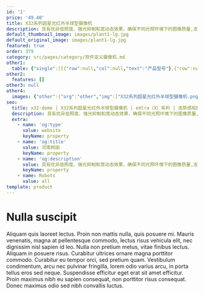 ```yaml
---
id: '1'
price: '49.40'
title: X32系列超星光红外半球型摄像机
description: 具有优异低照度、强光抑制和宽动态效果，确保不同光照环境下的图像质量,支持AI场景自适应，实时识别场景，针对性优化图像，具备深度智能学习能力。码流平滑，适应不同场景下对图像质量、流畅性的应用需求。
default_thumbnail_image: images/plant1-lg.jpg
default_original_image: images/plant1-lg.jpg
featured: true
order: 379
category: src/pages/category/软件定义摄像机.md
other1: 
  table: {"single":[[{"row":null,"col":null,"text":"产品型号"},{"row":null,"col":null,"text":"X3221-I"}],[{"row":null,"col":null,"text":"图像传感器"},{"row":null,"col":null,"text":"1/1.8\" 200万像素逐行扫描CMOS"}],[{"row":null,"col":null,"text":"最大分辨率"},{"row":null,"col":null,"text":"1920×1080"}],[{"row":null,"col":null,"text":"低照度"},{"row":null,"col":null,"text":"支持"}],[{"row":null,"col":null,"text":"镜头焦距"},{"row":null,"col":null,"text":"2.8-12mm"}],[{"row":null,"col":null,"text":"补光方式"},{"row":null,"col":null,"text":"红外"}],[{"row":null,"col":null,"text":"宽动态"},{"row":null,"col":null,"text":"支持"}],[{"row":null,"col":null,"text":"智能分析"},{"row":null,"col":null,"text":"支持"}],[{"row":null,"col":null,"text":"电源"},{"row":null,"col":null,"text":"AC24V±25%，PoE+(IEEE 802.3at)"}]]}
other2:
  features: []
other3: null
other4:
  images: {"other":{"org":"other","img":["X32系列超星光红外半球型摄像机.png"]}}
seo:
  title: x32-dome | X32系列超星光红外半球型摄像机 | eXtra（X）系列 | 态势感知摄像机  | 软件定义摄像机 | 机器视觉
  description: 具有优异低照度、强光抑制和宽动态效果，确保不同光照环境下的图像质量,支持AI场景自适应，实时识别场景，针对性优化图像，具备深度智能学习能力。码流平滑，适应不同场景下对图像质量、流畅性的应用需求。
  extra:
    - name: 'og:type'
      value: website
      keyName: property
    - name: 'og:title'
      value: 河南网田
      keyName: property
    - name: 'og:description'
      value: 具有优异低照度、强光抑制和宽动态效果，确保不同光照环境下的图像质量,支持AI场景自适应，实时识别场景，针对性优化图像，具备深度智能学习能力。码流平滑，适应不同场景下对图像质量、流畅性的应用需求。
      keyName: property
    - name: Robots
      value: all
template: product
---
```


# Nulla suscipit

Aliquam quis laoreet lectus. Proin non mattis nulla, quis posuere mi. Mauris venenatis, magna at pellentesque commodo, lectus risus vehicula elit, nec dignissim nisl sapien id leo. Nulla non pretium metus, vitae finibus lectus. Aliquam in posuere risus. Curabitur ultrices ornare magna porttitor commodo. Curabitur eu tempor orci, sed pretium quam. Vestibulum condimentum, arcu nec pulvinar fringilla, lorem odio varius arcu, in porta tellus eros sed neque. Suspendisse efficitur eget erat sit amet efficitur. Proin maximus nibh eu sapien consequat, non porttitor risus consequat. Donec maximus odio sed nibh convallis luctus.